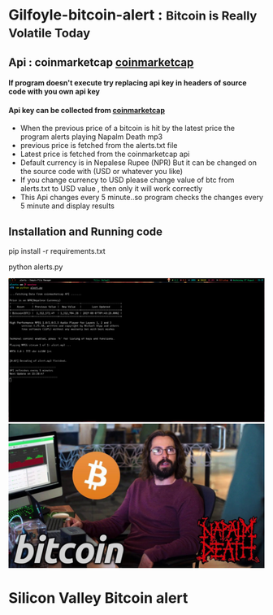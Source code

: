# Gilfoyle-bitcoin-alert : <small>Bitcoin is Really Volatile Today </small>
## Api : coinmarketcap <a href="https://coinmarketcap.com/api/documentation/v1/#">coinmarketcap</a>
#### If program doesn't execute try replacing api key in headers of source code with you own api key 
#### Api key can be collected from <a href="https://coinmarketcap.com/api/documentation/v1/#">coinmarketcap</a>
<ul>

  <li>When the previous price of a bitcoin is hit by the latest price the  program alerts playing Napalm Death mp3</li>
  <li>previous price is fetched from the alerts.txt file</li>
  <li>Latest price is fetched from the coinmarketcap api </li>
  <li>Default currency is in Nepalese Rupee (NPR) But it can be changed on the source code with (USD or whatever you like)</li>
  <li>If you change currency to USD please change value of btc from alerts.txt to USD value , then only it will work correctly</li>
  <li>This Api changes every 5 minute..so program checks the changes every 5 minute and display results</li>
  </ul>
 
## Installation and Running code
<p> pip install -r requirements.txt</p> 
<p> python alerts.py </p>

  <img src="update.png" title="console output">




<img src="gilfoyle.jpg"  title="silicon valley bitcoin alert">

# Silicon Valley Bitcoin alert

